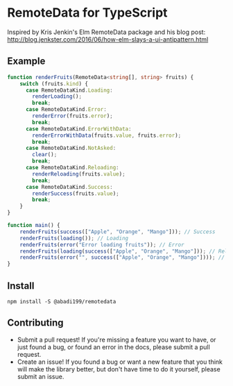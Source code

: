 # RemoteData for TypeScript
Inspired by Kris Jenkin's Elm RemoteData package and his blog post:
http://blog.jenkster.com/2016/06/how-elm-slays-a-ui-antipattern.html

## Example
```ts
function renderFruits(RemoteData<string[], string> fruits) {
    switch (fruits.kind) {
      case RemoteDataKind.Loading:
        renderLoading();
        break;
      case RemoteDataKind.Error:
        renderError(fruits.error);
        break;
      case RemoteDataKind.ErrorWithData:
        renderErrorWithData(fruits.value, fruits.error);
        break;
      case RemoteDataKind.NotAsked:
        clear();
        break;
      case RemoteDataKind.Reloading:
        renderReloading(fruits.value);
        break;
      case RemoteDataKind.Success:
        renderSuccess(fruits.value);
        break;
    }
} 

function main() {
    renderFruits(success(["Apple", "Orange", "Mango"])); // Success
    renderFruits(loading()); // Loading
    renderFruits(error("Error loading fruits")); // Error
    renderFruits(loading(success(["Apple", "Orange", "Mango"])); // Reloading
    renderFruits(error("", success(["Apple", "Orange", "Mango"]))); // ErrorWithData
}
```

## Install
```
npm install -S @abadi199/remotedata
```

## Contributing
- Submit a pull request! If you're missing a feature you want to have, or just found a bug, or found an error in the docs, please submit a pull request.
- Create an issue! If you found a bug or want a new feature that you think will make the library better, but don't have time to do it yourself, please submit an issue.